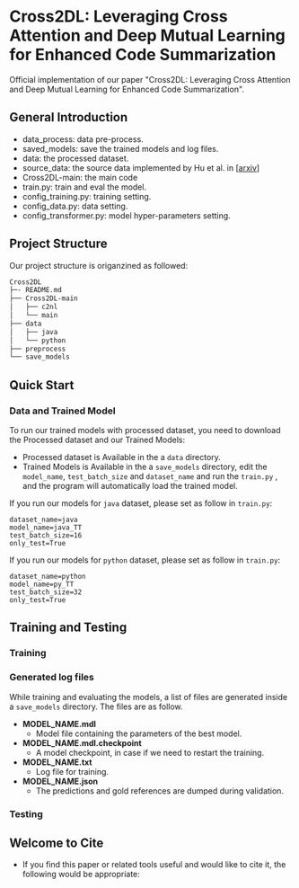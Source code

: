 # Cross2DL: Leveraging Cross Attention and Deep Mutual Learning for Enhanced Code Summarization

Official implementation of our paper "Cross2DL: Leveraging Cross Attention and Deep
Mutual Learning for Enhanced Code Summarization".

## General Introduction

- data_process: data pre-process.
- saved_models: save the trained models and log files.
- data: the processed dataset.
- source_data: the source data implemented by Hu et al. in [[arxiv](https://arxiv.org/abs/2005.00653)]
- Cross2DL-main: the main code
- train.py: train and eval the model.
- config_training.py: training setting.
- config_data.py: data setting.
- config_transformer.py: model hyper-parameters setting.

## Project Structure

Our project structure is origanzined as followed:

```bash
Cross2DL
├─- README.md
├── Cross2DL-main
│   ├── c2nl
│   └── main
├── data
│   ├── java
│   └── python
├── preprocess
└── save_models
```

## Quick Start

### Data and Trained Model

To run our trained models with processed dataset, you need to download the Processed dataset and our Trained Models:

- Processed dataset is Available in the a `data` directory.
- Trained Models is Available in the a `save_models` directory, edit the `model_name`, `test_batch_size` and `dataset_name` and run the `train.py` , and the program will automatically load the trained model.

If you run our models for `java` dataset, please set as follow in  `train.py`:

```
dataset_name=java
model_name=java_TT
test_batch_size=16
only_test=True
```

If you run our models for `python` dataset, please set as follow in  `train.py`:

```
dataset_name=python
model_name=py_TT
test_batch_size=32
only_test=True
```



## Training and Testing

### Training

### Generated log files

While training and evaluating the models, a list of files are generated inside a `save_models` directory. The files are as follow.

- **MODEL_NAME.mdl**
  - Model file containing the parameters of the best model.
- **MODEL_NAME.mdl.checkpoint**
  - A model checkpoint, in case if we need to restart the training.
- **MODEL_NAME.txt**
  - Log file for training.
- **MODEL_NAME.json**
  - The predictions and gold references are dumped during validation.

### Testing



## Welcome to Cite

- If you find this paper or related tools useful and would like to cite it, the following would be appropriate:

```

```

  
